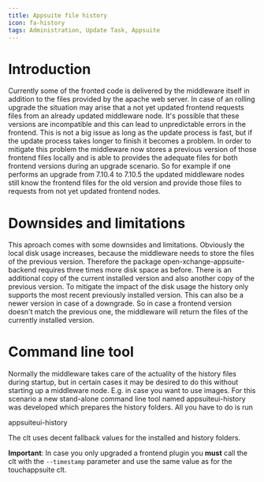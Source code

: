 ```yaml
---
title: Appsuite file history
icon: fa-history
tags: Administration, Update Task, Appsuite
---
```


# Introduction

Currently some of the fronted code is delivered by the middleware itself in addition to the files provided by the apache web server. In case of an rolling upgrade the situation may arise that a not yet updated frontend requests files from an already updated middleware node. It's possible that these versions are incompatible and this can lead to unpredictable errors in the frontend. This is not a big issue as long as the update process is fast, but if the update process takes longer to finish it becomes a problem. In order to mitigate this problem the middleware now stores a previous version of those frontend files locally and is able to provides the adequate files for both frontend versions during an upgrade scenario. So for example if one performs an upgrade from 7.10.4 to 7.10.5 the updated middleware nodes still know the frontend files for the old version and provide those files to requests from not yet updated frontend nodes.

# Downsides and limitations

This aproach comes with some downsides and limitations. Obviously the local disk usage increases, because the middleware needs to store the files of the previous version. Therefore the package open-xchange-appsuite-backend requires three times more disk space as before. There is an additional copy of the current installed version and also another copy of the previous version. To mitigate the impact of the disk usage the history only supports the most recent previously installed version. This can also be a newer version in case of a downgrade. So in case a frontend version doesn't match the previous one, the middleware will return the files of the currently installed version.

# Command line tool

Normally the middleware takes care of the actuality of the history files during startup, but in certain cases it may be desired to do this without starting up a middleware node. E.g. in case you want to use images. For this scenario a new stand-alone command line tool named appsuiteui-history was developed which prepares the history folders. All you have to do is run

  appsuiteui-history
  
The clt uses decent fallback values for the installed and history folders. 

__Important__:
In case you only upgraded a frontend plugin you __must__ call the clt with the `--timestamp` parameter and use the same value as for the touchappsuite clt. 
